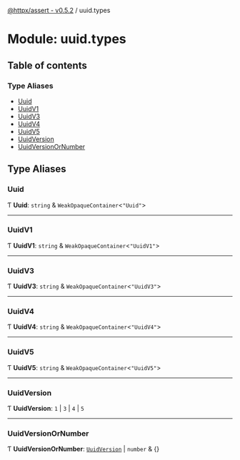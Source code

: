 [@httpx/assert - v0.5.2](../README.md) / uuid.types

# Module: uuid.types

## Table of contents

### Type Aliases

- [Uuid](uuid_types.md#uuid)
- [UuidV1](uuid_types.md#uuidv1)
- [UuidV3](uuid_types.md#uuidv3)
- [UuidV4](uuid_types.md#uuidv4)
- [UuidV5](uuid_types.md#uuidv5)
- [UuidVersion](uuid_types.md#uuidversion)
- [UuidVersionOrNumber](uuid_types.md#uuidversionornumber)

## Type Aliases

### Uuid

Ƭ **Uuid**: `string` & `WeakOpaqueContainer`\<``"Uuid"``\>

___

### UuidV1

Ƭ **UuidV1**: `string` & `WeakOpaqueContainer`\<``"UuidV1"``\>

___

### UuidV3

Ƭ **UuidV3**: `string` & `WeakOpaqueContainer`\<``"UuidV3"``\>

___

### UuidV4

Ƭ **UuidV4**: `string` & `WeakOpaqueContainer`\<``"UuidV4"``\>

___

### UuidV5

Ƭ **UuidV5**: `string` & `WeakOpaqueContainer`\<``"UuidV5"``\>

___

### UuidVersion

Ƭ **UuidVersion**: ``1`` \| ``3`` \| ``4`` \| ``5``

___

### UuidVersionOrNumber

Ƭ **UuidVersionOrNumber**: [`UuidVersion`](uuid_types.md#uuidversion) \| `number` & {}
